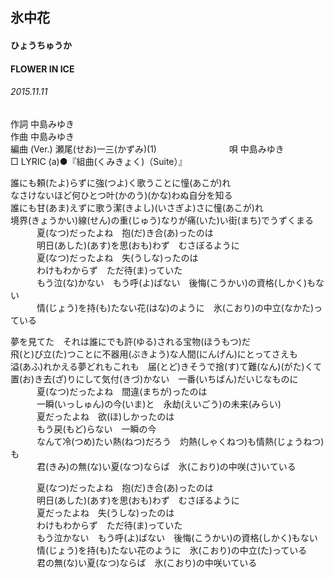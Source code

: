 ## 氷中花
#### ひょうちゅうか
#### FLOWER IN ICE
###### 2015.11.11


作詞     中島みゆき　　　　　   
作曲      中島みゆき  　　　   
編曲 (Ver.) 瀬尾(せお)一三(かずみ)(1)　　　　　　　　
唄  中島みゆき        
□ LYRIC (a)●『組曲(くみきょく)（Suite）』  
   
誰にも頼(たよ)らずに強(つよ)く歌うことに憧(あこが)れ   
なさけないほど何ひとつ叶(かのう)(かな)わぬ自分を知る   
誰にも甘(あま)えずに歌う潔(きよし)(いさぎよ)さに憧(あこが)れ   
境界(きょうかい)線(せん)の重(じゅう)なりが痛(いた)い街(まち)でうずくまる   
　　　夏(なつ)だったよね　抱(だ)き合(あ)ったのは   
　　　明日(あした)(あす)を思(おも)わず　むさぼるように   
　　　夏(なつ)だったよね　失(うしな)ったのは   
　　　わけもわからず　ただ待(ま)っていた   
　　　もう泣(な)かない　もう呼(よ)ばない　後悔(こうかい)の資格(しかく)もない   
　　　情(じょう)を持(も)たない花(はな)のように　氷(こおり)の中立(なかた)っている   
   
夢を見てた　それは誰にでも許(ゆる)される宝物(ほうもつ)だ   
飛(と)び立(た)つことに不器用(ぶきよう)な人間(にんげん)にとってさえも   
溢(あふ)れかえる夢どれもこれも　届(とど)きそうで捨(す)て難(なん)(がた)くて   
置(お)き去(ざ)りにして気付(きづ)かない　一番(いちばん)だいじなものに   
　　　夏(なつ)だったよね　間違(まちが)ったのは   
　　　一瞬(いっしゅん)の今(いま)と　永劫(えいごう)の未来(みらい)   
　　　夏だったよね　欲(ほ)しかったのは   
　　　もう戻(もど)らない　一瞬の今   
　　　なんて冷(つめ)たい熱(ねつ)だろう　灼熱(しゃくねつ)も情熱(じょうねつ)も   
　　　君(きみ)の無(な)い夏(なつ)ならば　氷(こおり)の中咲(さ)いている   
   
　　　夏(なつ)だったよね　抱(だ)き合(あ)ったのは   
　　　明日(あした)(あす)を思(おも)わず　むさぼるように   
　　　夏だったよね　失(うしな)ったのは   
　　　わけもわからず　ただ待(ま)っていた   
　　　もう泣かない　もう呼(よ)ばない　後悔(こうかい)の資格(しかく)もない   
　　　情(じょう)を持(も)たない花のように　氷(こおり)の中立(た)っている   
　　　君の無(な)い夏(なつ)ならば　氷(こおり)の中咲いている   